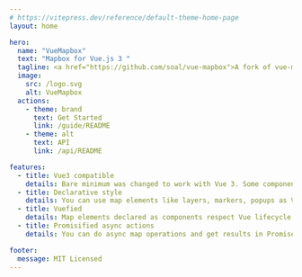 ```yaml
---
# https://vitepress.dev/reference/default-theme-home-page
layout: home

hero:
  name: "VueMapbox" 
  text: "Mapbox for Vue.js 3 "
  tagline: <a href="https://github.com/soal/vue-mapbox">A fork of vue-mapbox by Soal</a>
  image:
    src: /logo.svg
    alt: VueMapbox
  actions:
    - theme: brand
      text: Get Started
      link: /guide/README
    - theme: alt
      text: API
      link: /api/README

features:
  - title: Vue3 compatible
    details: Bare minimum was changed to work with Vue 3. Some component were not tested. Please create an Issue if a component need a migration.
  - title: Declarative style
    details: You can use map elements like layers, markers, popups as Vue components and control them via synchronized props
  - title: Vuefied
    details: Map elements declared as components respect Vue lifecycle, emit map events like Vue events and can be used in OOP-style
  - title: Promisified async actions
    details: You can do async map operations and get results in Promise without messing with map events and figuring out what action cause it

footer:
  message: MIT Licensed
---
```


